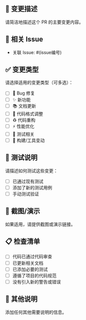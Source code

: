 ## 📝 变更描述

请简洁地描述这个 PR 的主要变更内容。

## 🔗 相关 Issue

- 关联 Issue: #(issue编号)

## ✅ 变更类型

请选择适用的变更类型（可多选）：

- [ ] 🐛 Bug 修复
- [ ] ✨ 新功能
- [ ] 📚 文档更新
- [ ] 🎨 代码格式调整
- [ ] ♻️ 代码重构
- [ ] ⚡ 性能优化
- [ ] 🧪 测试相关
- [ ] 🔧 构建/工具变动

## 🧪 测试说明

请描述如何测试这些变更：

- [ ] 已通过现有测试
- [ ] 添加了新的测试用例
- [ ] 手动测试验证

## 📸 截图/演示

如果适用，请提供截图或演示链接。

## 📋 检查清单

- [ ] 代码已通过代码审查
- [ ] 已更新相关文档
- [ ] 已添加必要的测试
- [ ] 遵循了项目的代码规范
- [ ] 没有引入新的警告或错误

## 💬 其他说明

添加任何其他需要说明的信息。
